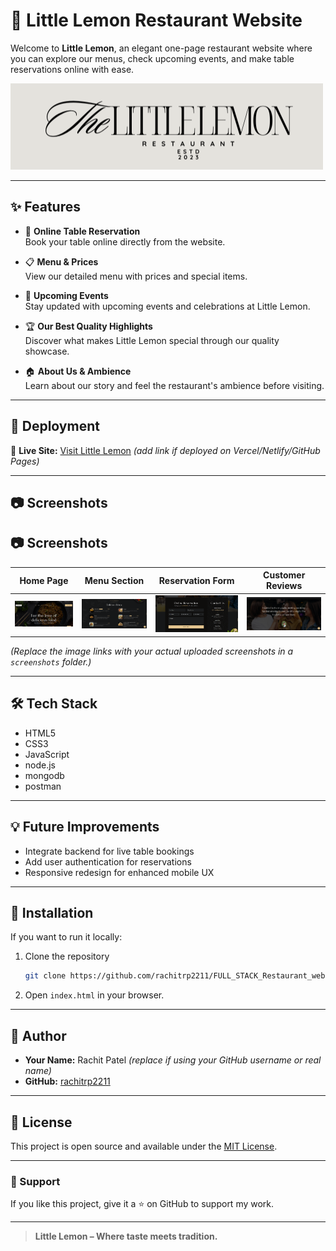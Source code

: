 # 🍋 Little Lemon Restaurant Website

Welcome to **Little Lemon**, an elegant one-page restaurant website where you can explore our menus, check upcoming events, and make table reservations online with ease.

![Little Lemon Banner](./screenshots/logo.png)

---

## ✨ Features

- 📝 **Online Table Reservation**  
  Book your table online directly from the website.

- 📋 **Menu & Prices**  
  View our detailed menu with prices and special items.

- 🎉 **Upcoming Events**  
  Stay updated with upcoming events and celebrations at Little Lemon.

- 🏆 **Our Best Quality Highlights**  
  Discover what makes Little Lemon special through our quality showcase.

- 🏠 **About Us & Ambience**  
  Learn about our story and feel the restaurant's ambience before visiting.

---

## 🚀 Deployment

🔗 **Live Site:** [Visit Little Lemon](your-deployed-link-here) *(add link if deployed on Vercel/Netlify/GitHub Pages)*

---

## 📷 Screenshots
## 📷 Screenshots

| Home Page | Menu Section | Reservation Form | Customer Reviews |
|---|---|---|---|
| ![Home](./screenshots/home.png) | ![Menu](./screenshots/menu.png) | ![Reservation](./screenshots/reservation.png) | ![Reviews](./screenshots/review.png) |


*(Replace the image links with your actual uploaded screenshots in a `screenshots` folder.)*

---

## 🛠️ Tech Stack

- HTML5
- CSS3
- JavaScript
- node.js
- mongodb
- postman

---

## 💡 Future Improvements

- Integrate backend for live table bookings
- Add user authentication for reservations
- Responsive redesign for enhanced mobile UX

---

## 📌 Installation

If you want to run it locally:

1. Clone the repository

    ```bash
    git clone https://github.com/rachitrp2211/FULL_STACK_Restaurant_website.git
    ```

2. Open `index.html` in your browser.

---

## 👤 Author

- **Your Name:** Rachit Patel *(replace if using your GitHub username or real name)*  
- **GitHub:** [rachitrp2211](https://github.com/rachitrp2211)

---

## 📄 License

This project is open source and available under the [MIT License](LICENSE).

---

### 🌟 Support

If you like this project, give it a ⭐️ on GitHub to support my work.

---

> **Little Lemon – Where taste meets tradition.**
